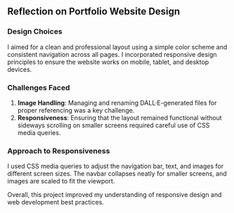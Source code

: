 ## Reflection on Portfolio Website Design

### Design Choices
I aimed for a clean and professional layout using a simple color scheme and consistent navigation across all pages. I incorporated responsive design principles to ensure the website works on mobile, tablet, and desktop devices.

### Challenges Faced
1. **Image Handling**: Managing and renaming DALL·E-generated files for proper referencing was a key challenge.
2. **Responsiveness**: Ensuring that the layout remained functional without sideways scrolling on smaller screens required careful use of CSS media queries.

### Approach to Responsiveness
I used CSS media queries to adjust the navigation bar, text, and images for different screen sizes. The navbar collapses neatly for smaller screens, and images are scaled to fit the viewport.

Overall, this project improved my understanding of responsive design and web development best practices.

